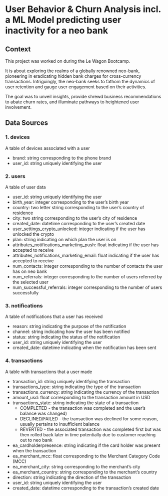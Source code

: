 # User Behavior & Churn Analysis incl. a ML Model predicting user inactivity for a neo bank

## Context

This project was worked on during the Le Wagon Bootcamp.

It is about exploring the realms of a globally renowned neo-bank, pioneering in eradicating hidden bank charges for cross-currency transactions. Intriguingly, the neo-bank seeks to fathom the dynamics of user retention and gauge user engagement based on their activities.

The goal was to unveil insights, provide shrewd business recommendations to abate churn rates, and illuminate pathways to heightened user involvement.

## Data Sources

### 1. devices

A table of devices associated with a user

- brand: string corresponding to the phone brand
- user_id: string uniquely identifying the user

### 2. users

A table of user data

- user_id: string uniquely identifying the user
- birth_year: integer corresponding to the user’s birth year
- country: two letter string corresponding to the user’s country of residence
- city: two string corresponding to the user’s city of residence
- created_date: datetime corresponding to the user’s created date
- user_settings_crypto_unlocked: integer indicating if the user has unlocked the crypto
- plan: string indicating on which plan the user is on
- attributes_notifications_marketing_push: float indicating if the user has accepted to receive
- attributes_notifications_marketing_email: float indicating if the user has accepted to receive
- num_contacts: integer corresponding to the number of contacts the user has on neo bank
- num_referrals: integer corresponding to the number of users referred by the selected user
- num_successful_referrals: integer corresponding to the number of users successfully

### 3. notifications

A table of notifications that a user has received

- reason: string indicating the purpose of the notification
- channel: string indicating how the user has been notified
- status: string indicating the status of the notification
- user_id: string uniquely identifying the user
- created_date: datetime indicating when the notification has been sent

### 4. transactions

A table with transactions that a user made

- transaction_id: string uniquely identifying the transaction
- transactions_type: string indicating the type of the transaction
- transactions_currency: string indicating the currency of the transaction
- amount_usd: float corresponding to the transaction amount in USD
- transactions_state: string indicating the state of a transaction
  - COMPLETED - the transaction was completed and the user’s balance was changed)
  - DECLINED/FAILED - the transaction was declined for some reason, usually pertains to insufficient balance
  - REVERTED - the associated transaction was completed first but was then rolled back later in time potentially due      to customer reaching out to neo bank
- ea_cardholderpresence: string indicating if the card holder was present when the transaction
- ea_merchant_mcc: float corresponding to the Merchant Category Code (MCC)
- ea_merchant_city: string corresponding to the merchant’s city
- ea_merchant_country: string corresponding to the merchant’s country
- direction: string indicating the direction of the transaction
- user_id: string uniquely identifying the user
- created_date: datetime corresponding to the transaction’s created date

